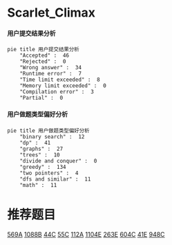 # Scarlet_Climax

<!-- tabs:start -->



#### **用户提交结果分析**

```mermaid
pie title 用户提交结果分析
    "Accepted" :  46
    "Rejected" :  0
    "Wrong answer" :  34
    "Runtime error" :  7
    "Time limit exceeded" :  8
    "Memory limit exceeded" :  0
    "Compilation error" :  3
    "Partial" :  0
```

#### **用户做题类型偏好分析**

```mermaid
pie title 用户做题类型偏好分析
    "binary search" :  12
    "dp" :  41
    "graphs" :  27
    "trees" :  10
    "divide and conquer" :  0
    "greedy" :  134
    "two pointers" :  4
    "dfs and similar" :  11
    "math" :  11
```



<!-- tabs:end -->
# 推荐题目
[569A](https://codeforces.com/contest/569/problem/A)
[1088B](https://codeforces.com/contest/1088/problem/B)
[44C](https://codeforces.com/contest/44/problem/C)
[55C](https://codeforces.com/contest/55/problem/C)
[112A](https://codeforces.com/contest/112/problem/A)
[1104E](https://codeforces.com/contest/1104/problem/E)
[263E](https://codeforces.com/contest/263/problem/E)
[604C](https://codeforces.com/contest/604/problem/C)
[41E](https://codeforces.com/contest/41/problem/E)
[948C](https://codeforces.com/contest/948/problem/C)
